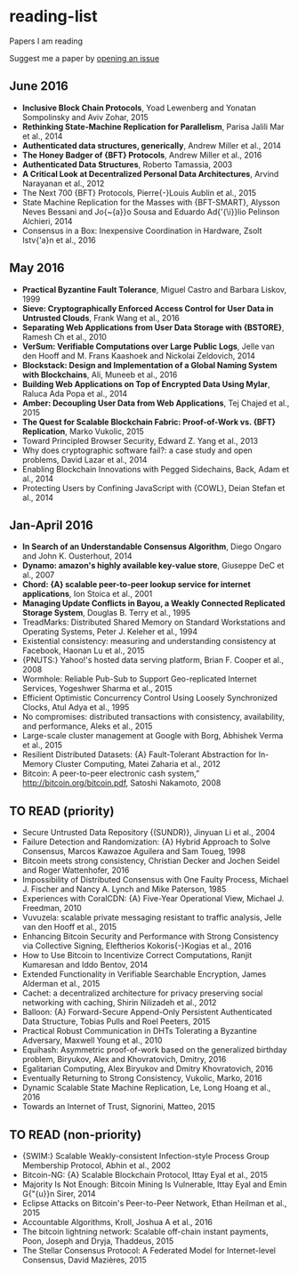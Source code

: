 # reading-list
Papers I am reading

Suggest me a paper by [opening an issue](https://github.com/nicola/reading-list/issues/new)


## June 2016 

-  **Inclusive Block Chain Protocols**, Yoad  Lewenberg and               Yonatan Sompolinsky and
               Aviv Zohar, 2015
-  **Rethinking State-Machine Replication for Parallelism**, Parisa Jalili Mar et al., 2014
-  **Authenticated data structures, generically**, Andrew Miller  et al., 2014
-  **The Honey Badger of {BFT} Protocols**, Andrew Miller  et al., 2016
-  **Authenticated Data Structures**, Roberto  Tamassia, 2003
-  **A Critical Look at Decentralized Personal Data Architectures**, Arvind Narayanan  et al., 2012
-  The Next 700 {BFT} Protocols, Pierre{-}Louis Aublin  et al., 2015
-  State Machine Replication for the Masses with {BFT-SMART}, Alysson  Neves Bessani and               Jo{\~{a}}o Sousa and
               Eduardo Ad{\'{\i}}lio Pelinson Alchieri, 2014
-  Consensus in a Box: Inexpensive Coordination in Hardware, Zsolt Istv{\'a}n  et al., 2016

## May 2016 

-  **Practical Byzantine Fault Tolerance**, Miguel  Castro and               Barbara Liskov, 1999
-  **Sieve: Cryptographically Enforced Access Control for User Data in Untrusted Clouds**, Frank Wang  et al., 2016
-  **Separating Web Applications from User Data Storage with {BSTORE}**, Ramesh Ch et al., 2010
-  **VerSum: Verifiable Computations over Large Public Logs**, Jelle  van den Hooff and               M. Frans Kaashoek and
               Nickolai Zeldovich, 2014
-  **Blockstack: Design and Implementation of a Global Naming System with Blockchains**, Ali, Muneeb  et al., 2016
-  **Building Web Applications on Top of Encrypted Data Using Mylar**, Raluca Ada Popa  et al., 2014
-  **Amber: Decoupling User Data from Web Applications**, Tej Chajed  et al., 2015
-  **The Quest for Scalable Blockchain Fabric: Proof-of-Work vs. {BFT}
               Replication**, Marko  Vukolic, 2015
-  Toward Principled Browser Security, Edward Z. Yang  et al., 2013
-  Why does cryptographic software fail?: a case study and open problems, David Lazar  et al., 2014
-  Enabling Blockchain Innovations with Pegged Sidechains, Back, Adam  et al., 2014
-  Protecting Users by Confining JavaScript with {COWL}, Deian Stefan  et al., 2014

## Jan-April 2016 

-  **In Search of an Understandable Consensus Algorithm**, Diego  Ongaro and               John K. Ousterhout, 2014
-  **Dynamo: amazon's highly available key-value store**, Giuseppe DeC et al., 2007
-  **Chord: {A} scalable peer-to-peer lookup service for internet applications**, Ion Stoica  et al., 2001
-  **Managing Update Conflicts in Bayou, a Weakly Connected Replicated
               Storage System**, Douglas B. Terry  et al., 1995
-  TreadMarks: Distributed Shared Memory on Standard Workstations and
               Operating Systems, Peter J. Keleher  et al., 1994
-  Existential consistency: measuring and understanding consistency at
               Facebook, Haonan Lu  et al., 2015
-  {PNUTS:} Yahoo!'s hosted data serving platform, Brian F. Cooper  et al., 2008
-  Wormhole: Reliable Pub-Sub to Support Geo-replicated Internet Services, Yogeshwer Sharma  et al., 2015
-  Efficient Optimistic Concurrency Control Using Loosely Synchronized
               Clocks, Atul Adya  et al., 1995
-  No compromises: distributed transactions with consistency, availability,
               and performance, Aleks et al., 2015
-  Large-scale cluster management at Google with Borg, Abhishek Verma  et al., 2015
-  Resilient Distributed Datasets: {A} Fault-Tolerant Abstraction for
               In-Memory Cluster Computing, Matei Zaharia  et al., 2012
-  Bitcoin: A peer-to-peer electronic cash system,” http://bitcoin.org/bitcoin.pdf, Satoshi  Nakamoto, 2008

## TO READ (priority) 

-  Secure Untrusted Data Repository {(SUNDR)}, Jinyuan Li  et al., 2004
-  Failure Detection and Randomization: {A} Hybrid Approach to Solve
               Consensus, Marcos  Kawazoe Aguilera and               Sam Toueg, 1998
-  Bitcoin meets strong consistency, Christian  Decker and Jochen Seidel and Roger Wattenhofer, 2016
-  Impossibility of Distributed Consensus with One Faulty Process, Michael  J. Fischer and               Nancy A. Lynch and
               Mike Paterson, 1985
-  Experiences with CoralCDN: {A} Five-Year Operational View, Michael  J. Freedman, 2010
-  Vuvuzela: scalable private messaging resistant to traffic analysis, Jelle van den Hooff  et al., 2015
-  Enhancing Bitcoin Security and Performance with Strong Consistency
               via Collective Signing, Eleftherios Kokoris{-}Kogias  et al., 2016
-  How to Use Bitcoin to Incentivize Correct Computations, Ranjit  Kumaresan and               Iddo Bentov, 2014
-  Extended Functionality in Verifiable Searchable Encryption, James Alderman  et al., 2015
-  Cachet: a decentralized architecture for privacy preserving social
               networking with caching, Shirin Nilizadeh  et al., 2012
-  Balloon: {A} Forward-Secure Append-Only Persistent Authenticated Data
               Structure, Tobias  Pulls and               Roel Peeters, 2015
-  Practical Robust Communication in DHTs Tolerating a Byzantine Adversary, Maxwell Young  et al., 2010
-  Equihash: Asymmetric proof-of-work based on the generalized birthday problem, Biryukov,  Alex and Khovratovich, Dmitry, 2016
-  Egalitarian Computing, Alex  Biryukov and Dmitry Khovratovich, 2016
-  Eventually Returning to Strong Consistency, Vukolic,  Marko, 2016
-  Dynamic Scalable State Machine Replication, Le, Long Hoang  et al., 2016
-  Towards an Internet of Trust, Signorini,  Matteo, 2015

## TO READ (non-priority) 

-  {SWIM:} Scalable Weakly-consistent Infection-style Process Group Membership
               Protocol, Abhin et al., 2002
-  Bitcoin-NG: {A} Scalable Blockchain Protocol, Ittay Eyal  et al., 2015
-  Majority Is Not Enough: Bitcoin Mining Is Vulnerable, Ittay  Eyal and               Emin G{\"{u}}n Sirer, 2014
-  Eclipse Attacks on Bitcoin's Peer-to-Peer Network, Ethan Heilman  et al., 2015
-  Accountable Algorithms, Kroll, Joshua A  et al., 2016
-  The bitcoin lightning network: Scalable off-chain instant payments, Poon,  Joseph and Dryja, Thaddeus, 2015
-  The Stellar Consensus Protocol: A Federated Model for Internet-level Consensus, David  Mazières, 2015
